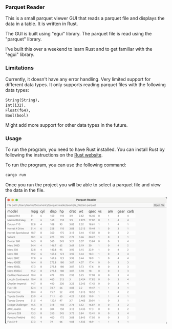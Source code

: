 ### Parquet Reader

This is a small parquet viewer GUI that reads a parquet file and displays the data in a table. It is written in Rust.

The GUI is built using "egui" library. The parquet file is read using the "parquet" library.

I've built this over a weekend to learn Rust and to get familiar with the "egui" library.

### Limitations

Currently, it doesn't have any error handling. Very limited support for different data types. It only supports reading parquet files with the following data types:
```
String(String),
Int(i32),
Float(f64),
Bool(bool)
```
Might add more support for other data types in the future.

### Usage

To run the program, you need to have Rust installed. You can install Rust by following the instructions on the [Rust website](https://www.rust-lang.org/tools/install).

To run the program, you can use the following command:

```bash
cargo run
```

Once you run the project you will be able to select a parquet file and view the data in the file.

![Screenshot](assets/screenshot.png)
